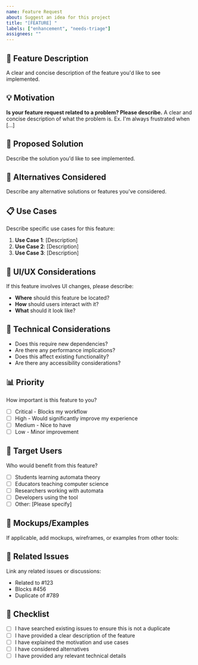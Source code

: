 ```yaml
---
name: Feature Request
about: Suggest an idea for this project
title: "[FEATURE] "
labels: ["enhancement", "needs-triage"]
assignees: ""
---
```


## 🚀 Feature Description

A clear and concise description of the feature you'd like to see implemented.

## 💡 Motivation

**Is your feature request related to a problem? Please describe.**
A clear and concise description of what the problem is. Ex. I'm always frustrated when [...]

## 🎯 Proposed Solution

Describe the solution you'd like to see implemented.

## 🔄 Alternatives Considered

Describe any alternative solutions or features you've considered.

## 📋 Use Cases

Describe specific use cases for this feature:

1. **Use Case 1**: [Description]
2. **Use Case 2**: [Description]
3. **Use Case 3**: [Description]

## 🎨 UI/UX Considerations

If this feature involves UI changes, please describe:

- **Where** should this feature be located?
- **How** should users interact with it?
- **What** should it look like?

## 🔧 Technical Considerations

- Does this require new dependencies?
- Are there any performance implications?
- Does this affect existing functionality?
- Are there any accessibility considerations?

## 📊 Priority

How important is this feature to you?

- [ ] Critical - Blocks my workflow
- [ ] High - Would significantly improve my experience
- [ ] Medium - Nice to have
- [ ] Low - Minor improvement

## 🎯 Target Users

Who would benefit from this feature?

- [ ] Students learning automata theory
- [ ] Educators teaching computer science
- [ ] Researchers working with automata
- [ ] Developers using the tool
- [ ] Other: [Please specify]

## 📸 Mockups/Examples

If applicable, add mockups, wireframes, or examples from other tools:

## 🔗 Related Issues

Link any related issues or discussions:

- Related to #123
- Blocks #456
- Duplicate of #789

## 📝 Checklist

- [ ] I have searched existing issues to ensure this is not a duplicate
- [ ] I have provided a clear description of the feature
- [ ] I have explained the motivation and use cases
- [ ] I have considered alternatives
- [ ] I have provided any relevant technical details
